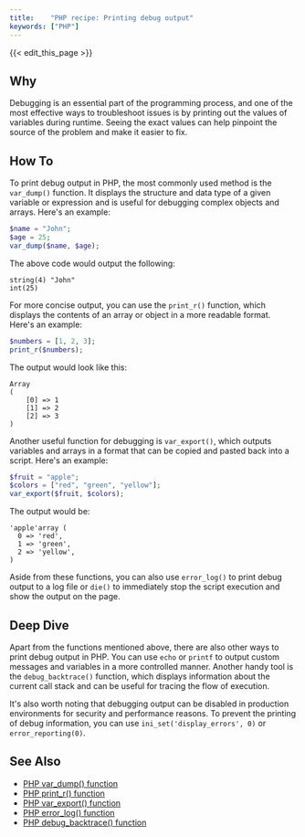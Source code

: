 ```yaml
---
title:    "PHP recipe: Printing debug output"
keywords: ["PHP"]
---
```


{{< edit_this_page >}}

## Why
Debugging is an essential part of the programming process, and one of the most effective ways to troubleshoot issues is by printing out the values of variables during runtime. Seeing the exact values can help pinpoint the source of the problem and make it easier to fix.

## How To
To print debug output in PHP, the most commonly used method is the `var_dump()` function. It displays the structure and data type of a given variable or expression and is useful for debugging complex objects and arrays. Here's an example:

```PHP
$name = "John";
$age = 25;
var_dump($name, $age);
```

The above code would output the following:

```
string(4) "John"
int(25)
```

For more concise output, you can use the `print_r()` function, which displays the contents of an array or object in a more readable format. Here's an example:

```PHP
$numbers = [1, 2, 3];
print_r($numbers);
```

The output would look like this:

```
Array
(
    [0] => 1
    [1] => 2
    [2] => 3
)
```

Another useful function for debugging is `var_export()`, which outputs variables and arrays in a format that can be copied and pasted back into a script. Here's an example:

```PHP
$fruit = "apple";
$colors = ["red", "green", "yellow"];
var_export($fruit, $colors);
```

The output would be:

```
'apple'array (
  0 => 'red',
  1 => 'green',
  2 => 'yellow',
)
```

Aside from these functions, you can also use `error_log()` to print debug output to a log file or `die()` to immediately stop the script execution and show the output on the page.

## Deep Dive
Apart from the functions mentioned above, there are also other ways to print debug output in PHP. You can use `echo` or `printf` to output custom messages and variables in a more controlled manner. Another handy tool is the `debug_backtrace()` function, which displays information about the current call stack and can be useful for tracing the flow of execution.

It's also worth noting that debugging output can be disabled in production environments for security and performance reasons. To prevent the printing of debug information, you can use `ini_set('display_errors', 0)` or `error_reporting(0)`.

## See Also
- [PHP var_dump() function](https://www.php.net/manual/en/function.var-dump.php)
- [PHP print_r() function](https://www.php.net/manual/en/function.print-r.php)
- [PHP var_export() function](https://www.php.net/manual/en/function.var-export.php)
- [PHP error_log() function](https://www.php.net/manual/en/function.error-log.php)
- [PHP debug_backtrace() function](https://www.php.net/manual/en/function.debug-backtrace.php)